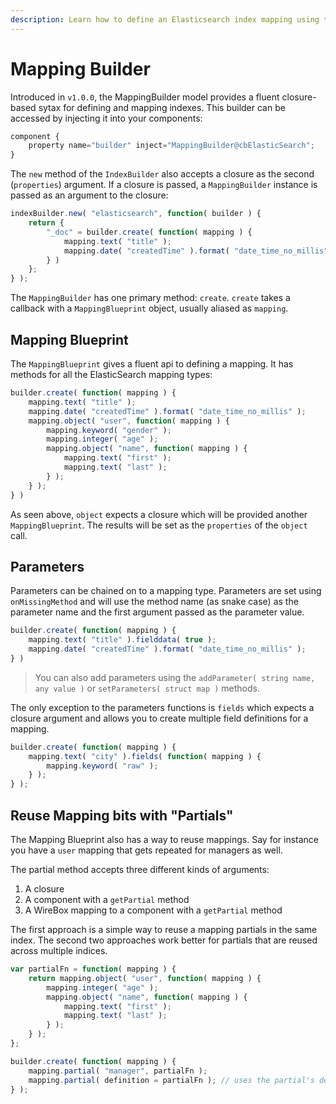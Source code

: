 ```yaml
---
description: Learn how to define an Elasticsearch index mapping using the fluent MappingBuilder syntax in CBElasticsearch
---
```


# Mapping Builder

Introduced in `v1.0.0`, the MappingBuilder model provides a fluent closure-based sytax for defining and mapping indexes. This builder can be accessed by injecting it into your components:

```js
component {
    property name="builder" inject="MappingBuilder@cbElasticSearch";
}
```

The `new` method of the `IndexBuilder` also accepts a closure as the second (`properties`) argument. If a closure is passed, a `MappingBuilder` instance is passed as an argument to the closure:

```js
indexBuilder.new( "elasticsearch", function( builder ) {
    return {
        "_doc" = builder.create( function( mapping ) {
            mapping.text( "title" );
            mapping.date( "createdTime" ).format( "date_time_no_millis" );
        } )
    };
} );
```

The `MappingBuilder` has one primary method: `create`. `create` takes a callback with a `MappingBlueprint` object, usually aliased as `mapping`.

## Mapping Blueprint

The `MappingBlueprint` gives a fluent api to defining a mapping. It has methods for all the ElasticSearch mapping types:

```js
builder.create( function( mapping ) {
    mapping.text( "title" );
    mapping.date( "createdTime" ).format( "date_time_no_millis" );
    mapping.object( "user", function( mapping ) {
        mapping.keyword( "gender" );
        mapping.integer( "age" );
        mapping.object( "name", function( mapping ) {
            mapping.text( "first" );
            mapping.text( "last" );
        } );
    } );
} )
```

As seen above, `object` expects a closure which will be provided another `MappingBlueprint`. The results will be set as the `properties` of the `object` call.

## Parameters

Parameters can be chained on to a mapping type. Parameters are set using `onMissingMethod` and will use the method name (as snake case) as the parameter name and the first argument passed as the parameter value.

```js
builder.create( function( mapping ) {
    mapping.text( "title" ).fielddata( true );
    mapping.date( "createdTime" ).format( "date_time_no_millis" );
} )
```

> You can also add parameters using the `addParameter( string name, any value )` or `setParameters( struct map )` methods.

The only exception to the parameters functions is `fields` which expects a closure argument and allows you to create multiple field definitions for a mapping.

```js
builder.create( function( mapping ) {
    mapping.text( "city" ).fields( function( mapping ) {
        mapping.keyword( "raw" );
    } );
} );
```

## Reuse Mapping bits with "Partials"

The Mapping Blueprint also has a way to reuse mappings. Say for instance you have a `user` mapping that gets repeated for managers as well.

The partial method accepts three different kinds of arguments:

1. A closure
1. A component with a `getPartial` method
1. A WireBox mapping to a component with a `getPartial` method

The first approach is a simple way to reuse a mapping partials in the same index.
The second two approaches work better for partials that are reused across multiple indices.

```js
var partialFn = function( mapping ) {
    return mapping.object( "user", function( mapping ) {
        mapping.integer( "age" );
        mapping.object( "name", function( mapping ) {
            mapping.text( "first" );
            mapping.text( "last" );
        } );
    } );
};

builder.create( function( mapping ) {
    mapping.partial( "manager", partialFn );
    mapping.partial( definition = partialFn ); // uses the partial's defined name, `user` in this case
} );
```
